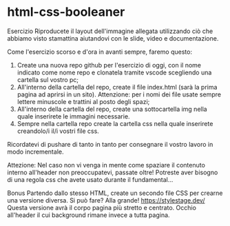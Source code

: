 # html-css-booleaner
Esercizio
Riproducete il layout dell'immagine allegata utilizzando ciò che abbiamo visto stamattina aiutandovi con le slide, video e documentazione.

Come l'esercizio scorso e d'ora in avanti sempre, faremo questo:
1. Create una nuova repo github per l'esercizio di oggi, con il nome indicato come nome repo e clonatela tramite vscode scegliendo una cartella sul vostro pc;
2. All'interno della cartella del repo, create il file index.html (sarà la prima pagina ad aprirsi in un sito).
Attenzione: per i nomi dei file usate sempre lettere minuscole e trattini al posto degli spazi;
3. All'interno della cartella del repo, create una sottocartella img nella quale inserirete le immagini necessarie.
4. Sempre nella cartella repo create la cartella css nella quale inserirete creandolo/i il/i vostri file css.

Ricordatevi di pushare di tanto in tanto per consegnare il vostro lavoro in modo incrementale.

Attezione: Nel caso non vi venga in mente come spaziare il contenuto interno all'header non preoccupatevi, passate oltre! Potreste aver bisogno di una regola css che avete usato durante il fundamental...

Bonus
Partendo dallo stesso HTML, create un secondo file CSS per crearne una versione diversa. Si può fare? Alla grande!
https://stylestage.dev/
Questa versione avrà il corpo pagina più stretto e centrato.
Occhio all'header il cui background rimane invece a tutta pagina.
